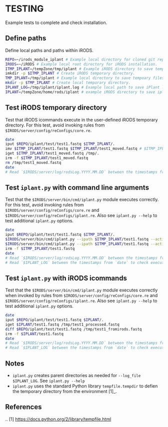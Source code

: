 # TESTING

Example tests to complete and check installation.

## Define paths

Define local paths and paths within iRODS.

```bash
REPO=~/irods_module_iplant # Example local directory for cloned git repository.
IRODS=~/iRODS # Example local root directory for iRODS installation.
ITMP_IPLANT=/tempZone/tmp/iplant # Example iRODS directory to save temporary files.
imkdir -p $ITMP_IPLANT # Create iRODS temporary directory.
TMP_IPLANT=/tmp/iplant # Example local directory to save tempoary files.
mkdir -p $TMP_IPLANT # Create local temporary directory.
IPLANT_LOG=/tmp/iplant/iplant.log # Example local path to save iPlant log file.
IPLANT=/tempZone/home/rods/iplant # example iRODS directory to save iplant data
```

## Test iRODS temporary directory

Test that iRODS icommands execute in the user-defined iRODS temporary directory. For this test, avoid invoking rules from `$IRODS/server/config/reConfigs/core.re`.

```bash
date
iput $REPO/iplant/test/test1.fastq $ITMP_IPLANT/.
imv $ITMP_IPLANT/test1.fastq $ITMP_IPLANT/test1_moved.fastq # $ITMP_IPLANT must permit move operations
iget $ITMP_IPLANT/test1_moved.fastq /tmp/.
irm -f $ITMP_IPLANT/test1_moved.fastq
rm /tmp/test1_moved.fastq
date
# Read `$IRODS/server/log/rodsLog.YYYY.MM.DD` between the timestamps from `date` to check execution.
```

## Test `iplant.py` with command line arguments

Test that the `$IRODS/server/bin/cmd/iplant.py` module executes correctly. For this test, avoid invoking rules from `$IRODS/server/config/reConfigs/core.re` and `$IRODS/server/config/reConfigs/iplant.re`. Also see `iplant.py --help` to test additional `iplant.py` options.

```bash
date
iput $REPO/iplant/test/test1.fastq $ITMP_IPLANT/.
$IRODS/server/bin/cmd/iplant.py --ipath $ITMP_IPLANT/test1.fastq --action compress --itmp_iplant $ITMP_IPLANT --delete_itmp_files --delete_tmp_files --logging_level DEBUG --log_file $IPLANT_LOG
$IRODS/server/bin/cmd/iplant.py --ipath $ITMP_IPLANT/test1.fastq --action decompress --itmp_iplant $ITMP_IPLANT --delete_itmp_files --delete_tmp_files --logging_level DEBUG --log_file $IPLANT_LOG
irm -f $ITMP_IPLANT/test1.fastq
date
# Read `$IRODS/server/log/rodsLog.YYYY.MM.DD` between the timestamps from `date` to check execution.
# Read `$IPLANT_LOG` between the timestamps from `date` to check execution.
```

## Test `iplant.py` with iRODS icommands

Test that the `$IRODS/server/bin/cmd/iplant.py` module executes correctly when invoked by rules from `$IRODS/server/config/reConfigs/core.re` and `$IRODS/server/config/reConfigs/iplant.re`. Also see `iplant.py --help` to test additional `iplant.py` options.

```bash
date
iput $REPO/iplant/test/test1.fastq $IPLANT/.
iget $IPLANT/test1.fastq /tmp/test1_processed.fastq
diff $REPO/iplant/test/test1.fastq /tmp/test1_fromirods.fastq
irm -f $IPLANT/test1.fastq
date
# Read `$IRODS/server/log/rodsLog.YYYY.MM.DD` between the timestamps from `date` to check execution.
# Read `$IPLANT_LOG` between the timestamps from `date` to check execution.
```

## Notes

- `iplant.py` creates parent directories as needed for `--log_file $IPLANT_LOG`. See `iplant.py --help`
- `iplant.py` uses the standard Python library `tempfile.tempdir` to defien the temporary directory from the environment [1]_.

## References

.. [1] https://docs.python.org/2/library/tempfile.html
